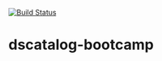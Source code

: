 [![Build Status](https://travis-ci.org/matheeuspc/dscatalog-bootcamp.svg?branch=main)](https://travis-ci.org/matheeuspc/dscatalog-bootcamp)
# dscatalog-bootcamp
